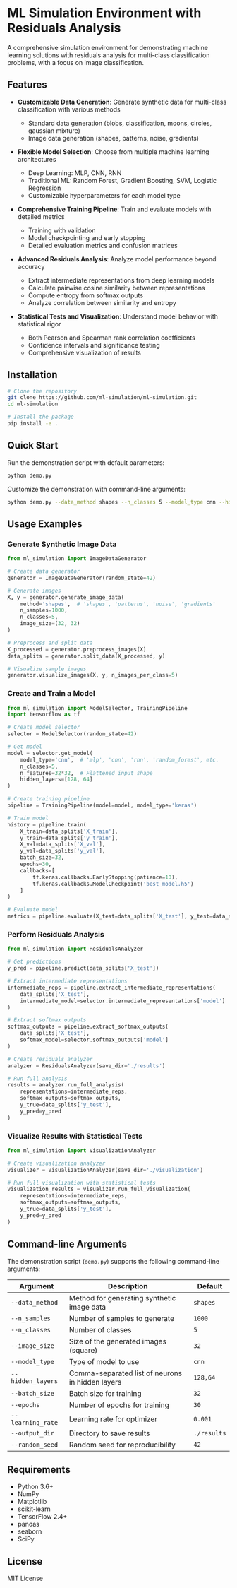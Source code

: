 # ML Simulation Environment with Residuals Analysis

A comprehensive simulation environment for demonstrating machine learning solutions with residuals analysis for multi-class classification problems, with a focus on image classification.

## Features

- **Customizable Data Generation**: Generate synthetic data for multi-class classification with various methods
  - Standard data generation (blobs, classification, moons, circles, gaussian mixture)
  - Image data generation (shapes, patterns, noise, gradients)

- **Flexible Model Selection**: Choose from multiple machine learning architectures
  - Deep Learning: MLP, CNN, RNN
  - Traditional ML: Random Forest, Gradient Boosting, SVM, Logistic Regression
  - Customizable hyperparameters for each model type

- **Comprehensive Training Pipeline**: Train and evaluate models with detailed metrics
  - Training with validation
  - Model checkpointing and early stopping
  - Detailed evaluation metrics and confusion matrices

- **Advanced Residuals Analysis**: Analyze model performance beyond accuracy
  - Extract intermediate representations from deep learning models
  - Calculate pairwise cosine similarity between representations
  - Compute entropy from softmax outputs
  - Analyze correlation between similarity and entropy

- **Statistical Tests and Visualization**: Understand model behavior with statistical rigor
  - Both Pearson and Spearman rank correlation coefficients
  - Confidence intervals and significance testing
  - Comprehensive visualization of results

## Installation

```bash
# Clone the repository
git clone https://github.com/ml-simulation/ml-simulation.git
cd ml-simulation

# Install the package
pip install -e .
```

## Quick Start

Run the demonstration script with default parameters:

```bash
python demo.py
```

Customize the demonstration with command-line arguments:

```bash
python demo.py --data_method shapes --n_classes 5 --model_type cnn --hidden_layers 128,64 --epochs 30
```

## Usage Examples

### Generate Synthetic Image Data

```python
from ml_simulation import ImageDataGenerator

# Create data generator
generator = ImageDataGenerator(random_state=42)

# Generate images
X, y = generator.generate_image_data(
    method='shapes',  # 'shapes', 'patterns', 'noise', 'gradients'
    n_samples=1000,
    n_classes=5,
    image_size=(32, 32)
)

# Preprocess and split data
X_processed = generator.preprocess_images(X)
data_splits = generator.split_data(X_processed, y)

# Visualize sample images
generator.visualize_images(X, y, n_images_per_class=5)
```

### Create and Train a Model

```python
from ml_simulation import ModelSelector, TrainingPipeline
import tensorflow as tf

# Create model selector
selector = ModelSelector(random_state=42)

# Get model
model = selector.get_model(
    model_type='cnn',  # 'mlp', 'cnn', 'rnn', 'random_forest', etc.
    n_classes=5,
    n_features=32*32,  # Flattened input shape
    hidden_layers=[128, 64]
)

# Create training pipeline
pipeline = TrainingPipeline(model=model, model_type='keras')

# Train model
history = pipeline.train(
    X_train=data_splits['X_train'],
    y_train=data_splits['y_train'],
    X_val=data_splits['X_val'],
    y_val=data_splits['y_val'],
    batch_size=32,
    epochs=30,
    callbacks=[
        tf.keras.callbacks.EarlyStopping(patience=10),
        tf.keras.callbacks.ModelCheckpoint('best_model.h5')
    ]
)

# Evaluate model
metrics = pipeline.evaluate(X_test=data_splits['X_test'], y_test=data_splits['y_test'])
```

### Perform Residuals Analysis

```python
from ml_simulation import ResidualsAnalyzer

# Get predictions
y_pred = pipeline.predict(data_splits['X_test'])

# Extract intermediate representations
intermediate_reps = pipeline.extract_intermediate_representations(
    data_splits['X_test'],
    intermediate_model=selector.intermediate_representations['model']
)

# Extract softmax outputs
softmax_outputs = pipeline.extract_softmax_outputs(
    data_splits['X_test'],
    softmax_model=selector.softmax_outputs['model']
)

# Create residuals analyzer
analyzer = ResidualsAnalyzer(save_dir='./results')

# Run full analysis
results = analyzer.run_full_analysis(
    representations=intermediate_reps,
    softmax_outputs=softmax_outputs,
    y_true=data_splits['y_test'],
    y_pred=y_pred
)
```

### Visualize Results with Statistical Tests

```python
from ml_simulation import VisualizationAnalyzer

# Create visualization analyzer
visualizer = VisualizationAnalyzer(save_dir='./visualization')

# Run full visualization with statistical tests
visualization_results = visualizer.run_full_visualization(
    representations=intermediate_reps,
    softmax_outputs=softmax_outputs,
    y_true=data_splits['y_test'],
    y_pred=y_pred
)
```

## Command-line Arguments

The demonstration script (`demo.py`) supports the following command-line arguments:

| Argument | Description | Default |
|----------|-------------|---------|
| `--data_method` | Method for generating synthetic image data | `shapes` |
| `--n_samples` | Number of samples to generate | `1000` |
| `--n_classes` | Number of classes | `5` |
| `--image_size` | Size of the generated images (square) | `32` |
| `--model_type` | Type of model to use | `cnn` |
| `--hidden_layers` | Comma-separated list of neurons in hidden layers | `128,64` |
| `--batch_size` | Batch size for training | `32` |
| `--epochs` | Number of epochs for training | `30` |
| `--learning_rate` | Learning rate for optimizer | `0.001` |
| `--output_dir` | Directory to save results | `./results` |
| `--random_seed` | Random seed for reproducibility | `42` |

## Requirements

- Python 3.6+
- NumPy
- Matplotlib
- scikit-learn
- TensorFlow 2.4+
- pandas
- seaborn
- SciPy

## License

MIT License
